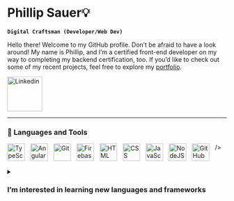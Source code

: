 # Phillip Sauer💡

**`Digital Craftsman (Developer/Web Dev)`**

Hello there! Welcome to my GitHub profile. Don’t be afraid to have a look around!
My name is Phillip, and I’m a certified front-end developer on my way to completing my backend certification, too.
If you’d like to check out some of my recent projects, feel free to explore my <a href="https://phillip-marcel-sauer.com/">portfolio</a>.
<br>

<div>
<a href="https://www.linkedin.com/in/phillip-sauer/"><img align="center"  alt="Linkedin" width="80px" style="padding-right:10px;" src="https://cdn.jsdelivr.net/gh/devicons/devicon@latest/icons/linkedin/linkedin-original-wordmark.svg" /> </a>
</div>

---

### 🧰 Languages and Tools

<img align="left" alt="TypeScript" width="40px" style="padding-right:10px;" src="https://cdn.jsdelivr.net/gh/devicons/devicon/icons/typescript/typescript-plain.svg" />
<img align="left" alt="Angular" width="40px" style="padding-right:10px;" src="https://cdn.jsdelivr.net/gh/devicons/devicon/icons/angularjs/angularjs-plain.svg" />
<img align="left" alt="Git" width="40px" style="padding-right:10px;" src="https://cdn.jsdelivr.net/gh/devicons/devicon/icons/git/git-original.svg" />
<img align="left" alt="Firebase" width="40px" style="padding-right:10px;"src="https://cdn.jsdelivr.net/gh/devicons/devicon@latest/icons/firebase/firebase-original.svg" /> />
<img align="left" alt="HTML" width="40px" style="padding-right:10px;" src="https://cdn.jsdelivr.net/gh/devicons/devicon/icons/html5/html5-plain.svg" />
<img align="left" alt="CSS" width="40px" style="padding-right:10px;" src="https://cdn.jsdelivr.net/gh/devicons/devicon/icons/css3/css3-plain.svg" />
<img align="left" alt="JavaScript" width="40px" style="padding-right:10px;" src="https://cdn.jsdelivr.net/gh/devicons/devicon/icons/javascript/javascript-plain.svg" />
<img align="left" alt="NodeJS" width="40px" style="padding-right:10px;" src="https://cdn.jsdelivr.net/gh/devicons/devicon/icons/nodejs/nodejs-original.svg" />
<img align="left" alt="GitHub" width="40px" style="padding-right:10px;" src="https://cdn.jsdelivr.net/gh/devicons/devicon/icons/github/github-original.svg" />
<br />

#

<details>
 <summary><h3>I’m interested in learning new languages and frameworks</h3>
</summary>
 <img align="left" alt="Vue" width="40px" style="padding-right:10px;"  src="https://cdn.jsdelivr.net/gh/devicons/devicon@latest/icons/vuejs/vuejs-original-wordmark.svg" />
 <img align="left" alt="React" width="40px" style="padding-right:10px;"  src="https://cdn.jsdelivr.net/gh/devicons/devicon@latest/icons/react/react-original.svg" />
 <img align="left" alt="Lua" width="40px" style="padding-right:10px;" src="https://cdn.jsdelivr.net/gh/devicons/devicon@latest/icons/lua/lua-plain.svg" />
 <img align="left" alt="Godot" width="40px" style="padding-right:10px;" src="https://cdn.jsdelivr.net/gh/devicons/devicon@latest/icons/godot/godot-original-wordmark.svg" />
 <img align="left" alt="C++" width="40px" style="padding-right:10px;" src="https://cdn.jsdelivr.net/gh/devicons/devicon@latest/icons/cplusplus/cplusplus-plain.svg" />
 
 </details>
